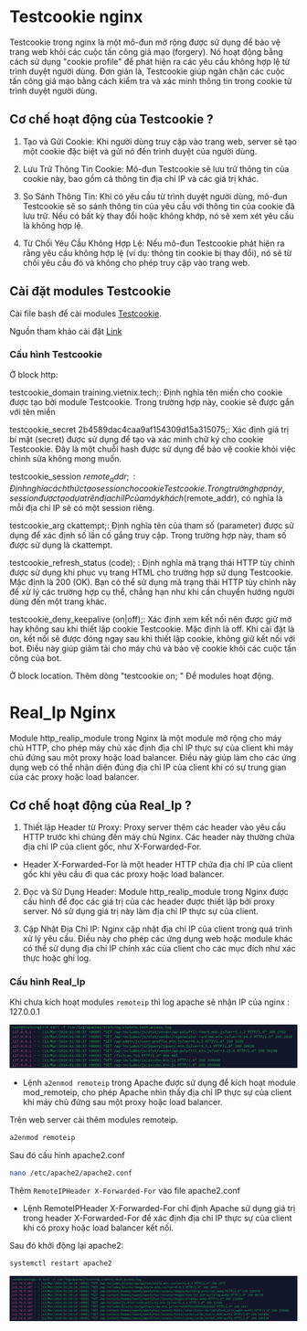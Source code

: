 # Testcookie nginx 

Testcookie trong nginx là một mô-đun mở rộng được sử dụng để bảo vệ trang web khỏi các cuộc tấn công giả mạo (forgery). Nó hoạt động bằng cách sử dụng "cookie profile" để phát hiện ra các yêu cầu không hợp lệ từ trình duyệt người dùng. Đơn giản là, Testcookie giúp ngăn chặn các cuộc tấn công giả mạo bằng cách kiểm tra và xác minh thông tin trong cookie từ trình duyệt người dùng.

## Cơ chế hoạt động của Testcookie ?

1. Tạo và Gửi Cookie: Khi người dùng truy cập vào trang web, server sẽ tạo một cookie đặc biệt và gửi nó đến trình duyệt của người dùng.

2. Lưu Trữ Thông Tin Cookie: Mô-đun Testcookie sẽ lưu trữ thông tin của cookie này, bao gồm cả thông tin địa chỉ IP và các giá trị khác.

3. So Sánh Thông Tin: Khi có yêu cầu từ trình duyệt người dùng, mô-đun Testcookie sẽ so sánh thông tin của yêu cầu với thông tin của cookie đã lưu trữ. Nếu có bất kỳ thay đổi hoặc không khớp, nó sẽ xem xét yêu cầu là không hợp lệ.

4. Từ Chối Yêu Cầu Không Hợp Lệ: Nếu mô-đun Testcookie phát hiện ra rằng yêu cầu không hợp lệ (ví dụ: thông tin cookie bị thay đổi), nó sẽ từ chối yêu cầu đó và không cho phép truy cập vào trang web.

## Cài đặt modules Testcookie

Cài file bash để cài modules [Testcookie](https://github.com/namhikelo/Training_Vietnix/blob/main/script/install_Testcookie.sh).

Nguồn tham khảo cài đặt [Link](https://hocvps.com/huong-dan-tang-toc-nginx-web-server-voi-pagespeed/comment-page-1/)


### Cấu hình Testcookie

Ở block http:

testcookie_domain training.vietnix.tech;: Định nghĩa tên miền cho cookie được tạo bởi module Testcookie. Trong trường hợp này, cookie sẽ được gắn với tên miền 

testcookie_secret 2b4589dac4caa9af154309d15a315075;: Xác định giá trị bí mật (secret) được sử dụng để tạo và xác minh chữ ký cho cookie Testcookie. Đây là một chuỗi hash được sử dụng để bảo vệ cookie khỏi việc chỉnh sửa không mong muốn.

testcookie_session $remote_addr;: Định nghĩa cách thức tạo session cho cookie Testcookie. Trong trường hợp này, session được tạo dựa trên địa chỉ IP của máy khách ($remote_addr), có nghĩa là mỗi địa chỉ IP sẽ có một session riêng.

testcookie_arg ckattempt;: Định nghĩa tên của tham số (parameter) được sử dụng để xác định số lần cố gắng truy cập. Trong trường hợp này, tham số được sử dụng là ckattempt.

testcookie_refresh_status (code); : Định nghĩa mã trạng thái HTTP tùy chỉnh được sử dụng khi phục vụ trang HTML cho trường hợp sử dụng Testcookie. Mặc định là 200 (OK). Bạn có thể sử dụng mã trạng thái HTTP tùy chỉnh này để xử lý các trường hợp cụ thể, chẳng hạn như khi cần chuyển hướng người dùng đến một trang khác.

testcookie_deny_keepalive (on|off);: Xác định xem kết nối nên được giữ mở hay không sau khi thiết lập cookie Testcookie. Mặc định là off. Khi cài đặt là on, kết nối sẽ được đóng ngay sau khi thiết lập cookie, không giữ kết nối với bot. Điều này giúp giảm tải cho máy chủ và bảo vệ cookie khỏi các cuộc tấn công của bot.

Ở block location. Thêm dòng "testcookie on; " Để modules hoạt động.

# Real_Ip Nginx

Module http_realip_module trong Nginx là một module mở rộng cho máy chủ HTTP, cho phép máy chủ xác định địa chỉ IP thực sự của client khi máy chủ đứng sau một proxy hoặc load balancer. Điều này giúp làm cho các ứng dụng web có thể nhận diện đúng địa chỉ IP của client khi có sự trung gian của các proxy hoặc load balancer.

## Cơ chế hoạt động của Real_Ip ?

1. Thiết lập Header từ Proxy: Proxy server thêm các header vào yêu cầu HTTP trước khi chúng đến máy chủ Nginx. Các header này thường chứa địa chỉ IP của client gốc, như X-Forwarded-For.

* Header X-Forwarded-For là một header HTTP chứa địa chỉ IP của client gốc khi yêu cầu đi qua các proxy hoặc load balancer.

2. Đọc và Sử Dụng Header: Module http_realip_module trong Nginx được cấu hình để đọc các giá trị của các header được thiết lập bởi proxy server. Nó sử dụng giá trị này làm địa chỉ IP thực sự của client.

3. Cập Nhật Địa Chỉ IP: Nginx cập nhật địa chỉ IP của client trong quá trình xử lý yêu cầu. Điều này cho phép các ứng dụng web hoặc module khác có thể sử dụng địa chỉ IP chính xác của client cho các mục đích như xác thực hoặc ghi log.

### Cấu hình Real_Ip

Khi chưa kích hoạt modules ``remoteip`` thì log apache sẽ nhận IP của nginx : 127.0.0.1

![log_apache](/img/log_apache.png)

* Lệnh ``a2enmod remoteip``  trong Apache được sử dụng để kích hoạt module mod_remoteip, cho phép Apache nhìn thấy địa chỉ IP thực sự của client khi máy chủ đứng sau một proxy hoặc load balancer.

Trên web server cài thêm modules remoteip.

```bash 
a2enmod remoteip
```

Sau đó cấu hình apache2.conf

```bash 
nano /etc/apache2/apache2.conf
```

Thêm ``RemoteIPHeader X-Forwarded-For`` vào file apache2.conf

* Lệnh RemoteIPHeader X-Forwarded-For chỉ định Apache sử dụng giá trị trong header X-Forwarded-For để xác định địa chỉ IP thực sự của client khi có proxy hoặc load balancer kết nối.

Sau đó khởi động lại apache2:

```bash
systemctl restart apache2
```

![ip_real](/img/ip_real.png)







